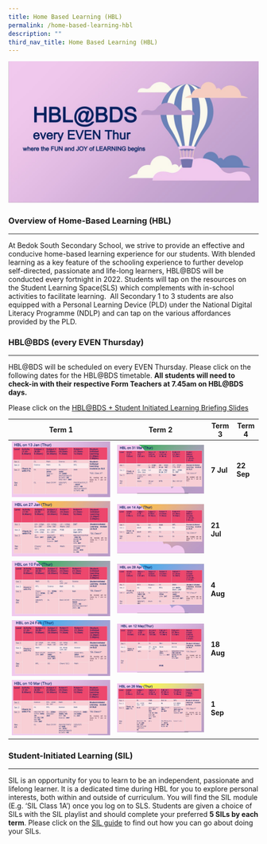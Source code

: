 ```yaml
---
title: Home Based Learning (HBL)
permalink: /home-based-learning-hbl
description: ""
third_nav_title: Home Based Learning (HBL)
---
```

![Home Based Learning (HBL)](/images/hbl1.jpg)

### Overview of Home-Based Learning (HBL) 
--------------------------------------

At Bedok South Secondary School, we strive to provide an effective and conducive home-based learning experience for our students. With blended learning as a key feature of the schooling experience to further develop self-directed, passionate and life-long learners, HBL@BDS will be conducted every fortnight in 2022. Students will tap on the resources on the Student Learning Space(SLS) which complements with in-school activities to facilitate learning.  All Secondary 1 to 3 students are also equipped with a Personal Learning Device (PLD) under the National Digital Literacy Programme (NDLP) and can tap on the various affordances provided by the PLD.

### HBL@BDS (every EVEN Thursday)
-----------------------------

HBL@BDS will be scheduled on every EVEN Thursday. Please click on the following dates for the HBL@BDS timetable. **All students will need to check-in with their respective Form Teachers at 7.45am on HBL@BDS days.**


Please click on the [HBL@BDS + Student Initiated Learning Briefing Slides](/files/HBL%20and%20SIL_ForStudents2022.pdf)



| Term 1 | Term 2 | Term 3 | Term 4 |
| -------- | -------- | -------- | -------- |
| ![13 Jan](/images/HBL%202022_13Jan.jpg)     | ![31 Mar](/images/31%20Mar.jpg)     | **7 Jul**     | **22 Sep**     |
| ![27 Jan](/images/HBL%202022_27Jan.jpg)     | ![14 Apr](/images/14%20Apr.jpg)     | **21 Jul**     |      |
| ![10 Feb](/images/HBL%202022_10Feb.jpg)     | ![28 Apr](/images/28%20Apr.jpg)     | **4 Aug**     |     |
| ![24 Feb](/images/HBL%202022_24Feb.jpg)     | ![12 May](/images/12%20May.jpg)     | **18 Aug**     |      |
| ![10 Mar](/images/HBL%202022_10Mar.jpg)     | ![26 May](/images/26%20May.jpg)     | **1 Sep**     |     |



### Student-Initiated Learning (SIL)
--------------------------------

SIL is an opportunity for you to learn to be an independent, passionate and lifelong learner. It is a dedicated time during HBL for you to explore personal interests, both within and outside of curriculum. You will find the SIL module (E.g. ‘SIL Class 1A’) once you log on to SLS. Students are given a choice of SILs with the SIL playlist and should complete your preferred **5 SILs by each term**. Please click on the [SIL guide](/files/SIL_Student%20Guide.pdf) to find out how you can go about doing your SILs.